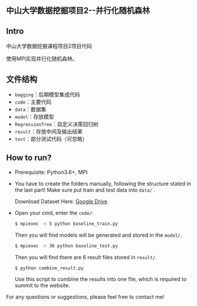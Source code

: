 ## 中山大学数据挖掘项目2--并行化随机森林

## Intro

中山大学数据挖掘课程项目2项目代码

使用MPI实现并行化随机森林。

## 文件结构

+ `bagging`：后期模型集成代码
+ `code`：主要代码
+ `data`：数据集
+ `model`：存放模型
+ `RegressionTree`：自定义决策回归树
+ `result`：存放中间及输出结果
+ `test`：部分测试代码（可忽略）

## How to run?

+ Prerequisite: Python3.6+, MPI

+ You have to create the folders manually, following the structure stated in the last part! Make sure put train and test data into `data/` .

  Download Dataset Here: [Google Drive](https://drive.google.com/open?id=1xQNk7vWV0hPuE08Ks1RrZmY5jEWKYMsU)

+ Open your cmd, enter the `code/`:

  ```bash
  $ mpiexec -n 5 python baseline_train.py
  ```

  Then you will find models will be generated and stored in the `model/`. 

  ```bash
  $ mpiexec -n 36 python baseline_test.py
  ```

  Then you will find there are 6 result files stored in `result/`.

  ```bash
  $ python combine_result.py
  ```

  Use this script to combine the results into one file, which is required to summit to the website.



For any questions or suggestions, please feel free to contact me!